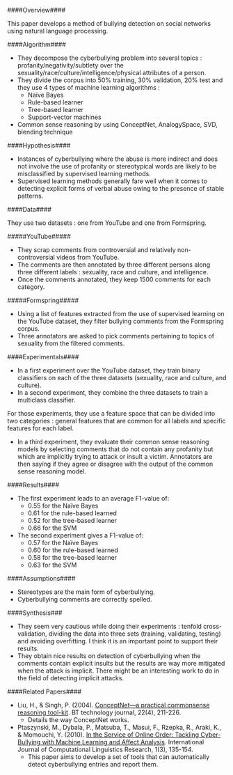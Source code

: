 ####Overview####

This paper develops a method of bullying detection on social networks using natural language processing.

####Algorithm####

- They decompose the cyberbullying problem into several topics : profanity/negativity/subtlety over the sexuality/race/culture/intelligence/physical attributes of a person.
- They divide the corpus into 50% training, 30% validation, 20% test and they use 4 types of machine learning algorithms :
	- Naïve Bayes
	- Rule-based learner
	- Tree-based learner
	- Support-vector machines
- Common sense reasoning by using ConceptNet, AnalogySpace, SVD, blending technique

####Hypothesis####

- Instances of cyberbullying where the abuse is more indirect and does not involve the use of profanity or stereotypical words are likely to be misclassified by supervised learning methods.
- Supervised learning methods generally fare well when it comes to detecting explicit forms of verbal abuse owing to the presence of stable patterns.

####Data####

They use two datasets : one from YouTube and one from Formspring.

#####YouTube#####
- They scrap comments from controversial and relatively non-controversial videos from YouTube.
- The comments are then annotated by three different persons along three different labels : sexuality, race and culture, and intelligence.
- Once the comments annotated, they keep 1500 comments for each category.

#####Formspring#####
- Using a list of features extracted from the use of supervised learning on the YouTube dataset, they filter bullying comments from the Formspring corpus.
- Three annotators are asked to pick comments pertaining to topics of sexuality from the filtered comments.

####Experimentals####

- In a first experiment over the YouTube dataset, they train binary classifiers on each of the three datasets (sexuality, race and culture, and culture).
- In a second experiment, they combine the three datasets to train a multiclass classifier.

For those experiments, they use a feature space that can be divided into two categories : general features that are common for all labels and specific features for each label.

- In a third experiment, they evaluate their common sense reasoning models by selecting comments that do not contain any profanity but which are implicitly trying to attack or insult a victim. Annotators are then saying if they agree or disagree with the output of the common sense reasoning model.

####Results####

- The first experiment leads to an average F1-value of:
	- 0.55 for the Naïve Bayes
	- 0.61 for the rule-based learned
	- 0.52 for the tree-based learner
	- 0.66 for the SVM
- The second experiment gives a F1-value of:
	- 0.57 for the Naïve Bayes
	- 0.60 for the rule-based learned
	- 0.58 for the tree-based learner
	- 0.63 for the SVM

####Assumptions####

- Stereotypes are the main form of cyberbullying.
- Cyberbullying comments are correctly spelled.

####Synthesis###

- They seem very cautious while doing their experiments : tenfold cross-validation, dividing the data into three sets (training, validating, testing) and avoiding overfitting. I think it is an important point to support their results.
- They obtain nice results on detection of cyberbullying when the comments contain explicit insults but the results are way more mitigated when the attack is implicit. There might be an interesting work to do in the field of detecting implicit attacks.

####Related Papers####

- Liu, H., & Singh, P. (2004). [ConceptNet—a practical commonsense reasoning tool-kit](http://web.media.mit.edu/~hugo/publications/papers/BTTJ-ConceptNet.pdf). BT technology journal, 22(4), 211-226.
	- Details the way ConceptNet works.
- Ptaszynski, M., Dybala, P., Matsuba, T., Masui, F., Rzepka, R., Araki, K., & Momouchi, Y. (2010). [In the Service of Online Order: Tackling Cyber-Bullying with Machine Learning and Affect Analysis](http://arakilab.media.eng.hokudai.ac.jp/~ptaszynski/data/Ptaszynski_IJCLR2010-Cyberbullying_2011.02.23.pdf). International Journal of Computational Linguistics Research, 1(3), 135-154.
	- This paper aims to develop a set of tools that can automatically detect cyberbullying entries and report them.
